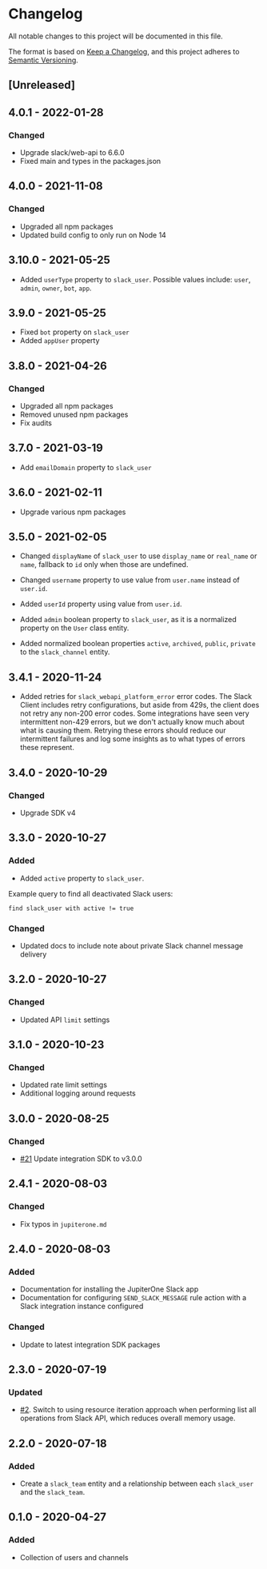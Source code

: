 # Changelog

All notable changes to this project will be documented in this file.

The format is based on [Keep a Changelog](https://keepachangelog.com/en/1.0.0/),
and this project adheres to
[Semantic Versioning](https://semver.org/spec/v2.0.0.html).

## [Unreleased]

## 4.0.1 - 2022-01-28

### Changed

- Upgrade slack/web-api to 6.6.0
- Fixed main and types in the packages.json

## 4.0.0 - 2021-11-08

### Changed

- Upgraded all npm packages
- Updated build config to only run on Node 14

## 3.10.0 - 2021-05-25

- Added `userType` property to `slack_user`. Possible values include: `user`,
  `admin`, `owner`, `bot`, `app`.

## 3.9.0 - 2021-05-25

- Fixed `bot` property on `slack_user`
- Added `appUser` property

## 3.8.0 - 2021-04-26

### Changed

- Upgraded all npm packages
- Removed unused npm packages
- Fix audits

## 3.7.0 - 2021-03-19

- Add `emailDomain` property to `slack_user`

## 3.6.0 - 2021-02-11

- Upgrade various npm packages

## 3.5.0 - 2021-02-05

- Changed `displayName` of `slack_user` to use `display_name` or `real_name` or
  `name`, fallback to `id` only when those are undefined.

- Changed `username` property to use value from `user.name` instead of
  `user.id`.

- Added `userId` property using value from `user.id`.

- Added `admin` boolean property to `slack_user`, as it is a normalized property
  on the `User` class entity.

- Added normalized boolean properties `active`, `archived`, `public`, `private`
  to the `slack_channel` entity.

## 3.4.1 - 2020-11-24

- Added retries for `slack_webapi_platform_error` error codes. The Slack Client
  includes retry configurations, but aside from 429s, the client does not retry
  any non-200 error codes. Some integrations have seen very intermittent non-429
  errors, but we don't actually know much about what is causing them. Retrying
  these errors should reduce our intermittent failures and log some insights as
  to what types of errors these represent.

## 3.4.0 - 2020-10-29

### Changed

- Upgrade SDK v4

## 3.3.0 - 2020-10-27

### Added

- Added `active` property to `slack_user`.

Example query to find all deactivated Slack users:

```
find slack_user with active != true
```

### Changed

- Updated docs to include note about private Slack channel message delivery

## 3.2.0 - 2020-10-27

### Changed

- Updated API `limit` settings

## 3.1.0 - 2020-10-23

### Changed

- Updated rate limit settings
- Additional logging around requests

## 3.0.0 - 2020-08-25

### Changed

- [#21](https://github.com/JupiterOne/graph-slack/issues/21) Update integration
  SDK to v3.0.0

## 2.4.1 - 2020-08-03

### Changed

- Fix typos in `jupiterone.md`

## 2.4.0 - 2020-08-03

### Added

- Documentation for installing the JupiterOne Slack app
- Documentation for configuring `SEND_SLACK_MESSAGE` rule action with a Slack
  integration instance configured

### Changed

- Update to latest integration SDK packages

## 2.3.0 - 2020-07-19

### Updated

- [#2](https://github.com/JupiterOne/graph-slack/issues/2). Switch to using
  resource iteration approach when performing list all operations from Slack
  API, which reduces overall memory usage.

## 2.2.0 - 2020-07-18

### Added

- Create a `slack_team` entity and a relationship between each `slack_user` and
  the `slack_team`.

## 0.1.0 - 2020-04-27

### Added

- Collection of users and channels
